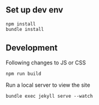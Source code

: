 
Set up dev env
--------------

```
npm install
bundle install
```

Development
-----------

Following changes to JS or CSS

```
npm run build
```

Run a local server to view the site

```
bundle exec jekyll serve --watch
```
